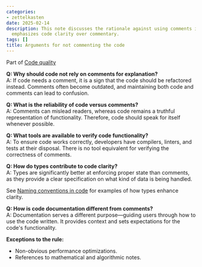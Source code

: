 ```yaml
---
categories:
- zettelkasten
date: 2025-02-14
description: This note discusses the rationale against using comments in code and
  emphasizes code clarity over commentary.
tags: []
title: Arguments for not commenting the code
---
```


Part of [Code quality](Code%20quality)

**Q: Why should code not rely on comments for explanation?**  
A: If code needs a comment, it is a sign that the code should be refactored instead. Comments often become outdated, and maintaining both code and comments can lead to confusion.

**Q: What is the reliability of code versus comments?**  
A: Comments can mislead readers, whereas code remains a truthful representation of functionality. Therefore, code should speak for itself whenever possible.

**Q: What tools are available to verify code functionality?**  
A: To ensure code works correctly, developers have compilers, linters, and tests at their disposal. There is no tool equivalent for verifying the correctness of comments.

**Q: How do types contribute to code clarity?**  
A: Types are significantly better at enforcing proper state than comments, as they provide a clear specification on what kind of data is being handled.

See [Naming conventions in code](Naming%20conventions%20in%20code.md) for examples of how types enhance clarity.

**Q: How is code documentation different from comments?**  
A: Documentation serves a different purpose—guiding users through how to use the code written. It provides context and sets expectations for the code's functionality.

**Exceptions to the rule:**
- Non-obvious performance optimizations.
- References to mathematical and algorithmic notes.
